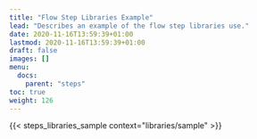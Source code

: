 ```yaml
---
title: "Flow Step Libraries Example"
lead: "Describes an example of the flow step libraries use."
date: 2020-11-16T13:59:39+01:00
lastmod: 2020-11-16T13:59:39+01:00
draft: false
images: []
menu:
  docs:
    parent: "steps"
toc: true
weight: 126
---
```

{{< steps_libraries_sample context="libraries/sample" >}}
